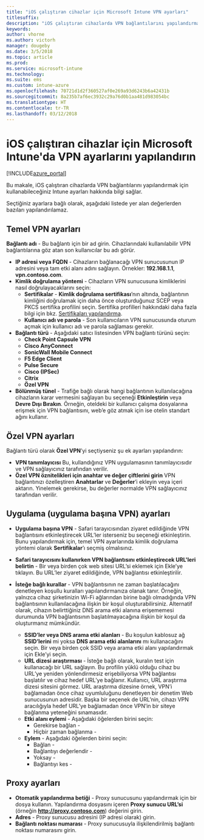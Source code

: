 ```yaml
---
title: "iOS çalıştıran cihazlar için Microsoft Intune VPN ayarları"
titlesuffix: 
description: "iOS çalıştıran cihazlarda VPN bağlantılarını yapılandırmak için kullanabileceğiniz Intune ayarları hakkında bilgi edinin."
keywords: 
author: vhorne
ms.author: victorh
manager: dougeby
ms.date: 3/5/2018
ms.topic: article
ms.prod: 
ms.service: microsoft-intune
ms.technology: 
ms.suite: ems
ms.custom: intune-azure
ms.openlocfilehash: 70721d1d2f360527af0e269a93d6243b6a42431b
ms.sourcegitcommit: 8a235b7af6ec3932c29a76d0b1aa481d983054bc
ms.translationtype: HT
ms.contentlocale: tr-TR
ms.lasthandoff: 03/12/2018
---
```

# <a name="configure-vpn-settings-in-microsoft-intune-for-devices-running-ios"></a>iOS çalıştıran cihazlar için Microsoft Intune'da VPN ayarlarını yapılandırın

[!INCLUDE[azure_portal](./includes/azure_portal.md)]

Bu makale, iOS çalıştıran cihazlarda VPN bağlantılarını yapılandırmak için kullanabileceğiniz Intune ayarları hakkında bilgi sağlar.

Seçtiğiniz ayarlara bağlı olarak, aşağıdaki listede yer alan değerlerden bazıları yapılandırılamaz.

## <a name="base-vpn-settings"></a>Temel VPN ayarları


**Bağlantı adı** - Bu bağlantı için bir ad girin. Cihazlarındaki kullanılabilir VPN bağlantılarına göz atan son kullanıcılar bu adı görür.
- **IP adresi veya FQDN** - Cihazların bağlanacağı VPN sunucusunun IP adresini veya tam etki alanı adını sağlayın. Örnekler: **192.168.1.1**, **vpn.contoso.com**.
- **Kimlik doğrulama yöntemi** - Cihazların VPN sunucusuna kimliklerini nasıl doğrulayacaklarını seçin:
    - **Sertifikalar** - **Kimlik doğrulama sertifikası**’nın altında, bağlantının kimliğini doğrulamak için daha önce oluşturduğunuz SCEP veya PKCS sertifika profilini seçin. Sertifika profilleri hakkındaki daha fazla bilgi için bkz. [Sertifikaları yapılandırma](certificates-configure.md).
    - **Kullanıcı adı ve parola** - Son kullanıcıların VPN sunucusunda oturum açmak için kullanıcı adı ve parola sağlaması gerekir.
- **Bağlantı türü** - Aşağıdaki satıcı listesinden VPN bağlantı türünü seçin:
    - **Check Point Capsule VPN**
    - **Cisco AnyConnect**
    - **SonicWall Mobile Connect**
    - **F5 Edge Client**
    - **Pulse Secure**
    - **Cisco (IPSec)**
    - **Citrix**
    - **Özel VPN**
- **Bölünmüş tünel** - Trafiğe bağlı olarak hangi bağlantının kullanılacağına cihazların karar vermesini sağlayan bu seçeneği **Etkinleştirin** veya **Devre Dışı Bırakın**. Örneğin, oteldeki bir kullanıcı çalışma dosyalarına erişmek için VPN bağlantısını, web’e göz atmak için ise otelin standart ağını kullanır.


## <a name="custom-vpn-settings"></a>Özel VPN ayarları

Bağlantı türü olarak **Özel VPN**’yi seçtiyseniz şu ek ayarları yapılandırın:

- **VPN tanımlayıcısı** Bu, kullandığınız VPN uygulamasının tanımlayıcısıdır ve VPN sağlayıcınız tarafından verilir.
- **Özel VPN öznitelikleri için anahtar ve değer çiftlerini girin** VPN bağlantınızı özelleştiren **Anahtarlar** ve **Değerler**’i ekleyin veya içeri aktarın. Yinelemek gerekirse, bu değerler normalde VPN sağlayıcınız tarafından verilir.

## <a name="apps-per-app-vpn-settings"></a>Uygulama (uygulama başına VPN) ayarları

- **Uygulama başına VPN** - Safari tarayıcısından ziyaret edildiğinde VPN bağlantısını etkinleştirecek URL’ler isterseniz bu seçeneği etkinleştirin. Bunu yapılandırmak için, temel VPN ayarlarında kimlik doğrulama yöntemi olarak **Sertifikalar**’ı seçmiş olmalısınız.
- **Safari tarayıcısını kullanırken VPN bağlantısını etkinleştirecek URL'leri belirtin** - Bir veya birden çok web sitesi URL’si eklemek için Ekle’ye tıklayın. Bu URL’ler ziyaret edildiğinde, VPN bağlantısı etkinleştirilir.

- **İsteğe bağlı kurallar** - VPN bağlantısının ne zaman başlatılacağını denetleyen koşullu kuralları yapılandırmanıza olanak tanır. Örneğin, yalnızca cihaz şirketinizin Wi-Fi ağlarından birine bağlı olmadığında VPN bağlantısının kullanılacağına ilişkin bir koşul oluşturabilirsiniz. Alternatif olarak, cihazın belirttiğiniz DNS arama etki alanına erişememesi durumunda VPN bağlantısının başlatılmayacağına ilişkin bir koşul da oluşturmanız mümkündür.

    - **SSID’ler veya DNS arama etki alanları** - Bu koşulun kablosuz ağ **SSID’lerini** mi yoksa **DNS arama etki alanlarını** mı kullanacağını seçin. Bir veya birden çok SSID veya arama etki alanı yapılandırmak için Ekle’yi seçin.
    - **URL dizesi araştırması** - İsteğe bağlı olarak, kuralın test için kullanacağı bir URL sağlayın. Bu profilin yüklü olduğu cihaz bu URL’ye yeniden yönlendirmesiz erişebiliyorsa VPN bağlantısı başlatılır ve cihaz hedef URL’ye bağlanır. Kullanıcı, URL araştırma dizesi sitesini görmez. URL araştırma dizesine örnek, VPN’i bağlamadan önce cihaz uyumluluğunu denetleyen bir denetim Web sunucusunun adresidir. Başka bir seçenek de URL’nin, cihazı VPN aracılığıyla hedef URL’ye bağlamadan önce VPN’in bir siteye bağlanma yeteneğini sınamasıdır.
    - **Etki alanı eylemi** - Aşağıdaki öğelerden birini seçin:
        - Gerekirse bağlan - 
        - Hiçbir zaman bağlanma - 
    - **Eylem** - Aşağıdaki öğelerden birini seçin:
        - Bağlan - 
        - Bağlantıyı değerlendir - 
        - Yoksay - 
        - Bağlantıyı kes - 


## <a name="proxy-settings"></a>Proxy ayarları

- **Otomatik yapılandırma betiği** - Proxy sunucusunu yapılandırmak için bir dosya kullanın. Yapılandırma dosyasını içeren **Proxy sunucu URL’si** (örneğin **http://proxy.contoso.com**) değerini girin.
- **Adres** - Proxy sunucusu adresini (IP adresi olarak) girin.
- **Bağlantı noktası numarası** - Proxy sunucusuyla ilişkilendirilmiş bağlantı noktası numarasını girin.
